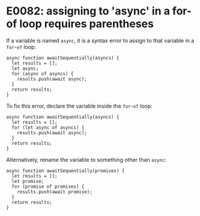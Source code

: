 # E0082: assigning to 'async' in a for-of loop requires parentheses

If a variable is named `async`, it is a syntax error to assign to that variable
in a `for`-`of` loop:

    async function awaitSequentially(asyncs) {
      let results = [];
      let async;
      for (async of asyncs) {
        results.push(await async);
      }
      return results;
    }

To fix this error, declare the variable inside the `for`-`of` loop:

    async function awaitSequentially(asyncs) {
      let results = [];
      for (let async of asyncs) {
        results.push(await async);
      }
      return results;
    }

Alternatively, rename the variable to something other than `async`:

    async function awaitSequentially(promises) {
      let results = [];
      let promise;
      for (promise of promises) {
        results.push(await promise);
      }
      return results;
    }
